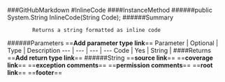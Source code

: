 ###GitHubMarkdown
#InlineCode
####InstanceMethod
######public System.String InlineCode(String Code);
######Summary

            Returns a string formatted as inline code
            
######Parameters
==__Add parameter type link__==
Parameter | Optional | Type | Description
 ---  |  ---  |  ---  |  --- 
Code | Yes | String | 
####Returns
==__Add return type link__==
######String
==__source link__==
==__coverage link__==
==__exception comments__==
==__permission comments__==
==__root link__==
==__footer__==
